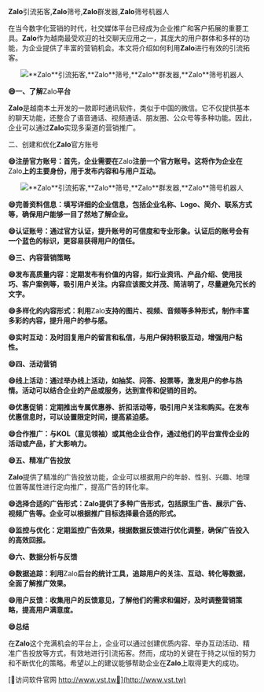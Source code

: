 **Zalo**引流拓客,**Zalo**筛号,**Zalo**群发器,**Zalo**筛号机器人

在当今数字化营销的时代，社交媒体平台已经成为企业推广和客户拓展的重要工具。**Zalo**作为越南最受欢迎的社交聊天应用之一，其庞大的用户群体和多样的功能，为企业提供了丰富的营销机会。本文将介绍如何利用**Zalo**进行有效的引流拓客。

 <center><img src="https://vst.tw/MP4/tuiguang/png/3.png" alt="**Zalo**引流拓客,**Zalo**筛号,**Zalo**群发器,**Zalo**筛号机器人"></center>

**😄一、了解**Zalo**平台**

**Zalo**是越南本土开发的一款即时通讯软件，类似于中国的微信。它不仅提供基本的聊天功能，还整合了语音通话、视频通话、朋友圈、公众号等多种功能。因此，企业可以通过**Zalo**实现多渠道的营销推广。

二、创建和优化**Zalo**官方账号

**😄注册官方账号：首先，企业需要在**Zalo**注册一个官方账号。这将作为企业在**Zalo**上的主要身份，用于发布内容和与用户互动。**

 <center><img src="https://vst.tw/MP4/tuiguang/png/7.png" alt="**Zalo**引流拓客,**Zalo**筛号,**Zalo**群发器,**Zalo**筛号机器人"></center>

**😄完善资料信息：填写详细的企业信息，包括企业名称、Logo、简介、联系方式等，确保用户能够一目了然地了解企业。**

**😄认证账号：通过官方认证，提升账号的可信度和专业形象。认证后的账号会有一个蓝色的标识，更容易获得用户的信任。**

**😄三、内容营销策略**

**😄发布高质量内容：定期发布有价值的内容，如行业资讯、产品介绍、使用技巧、客户案例等，吸引用户关注。内容应该图文并茂、简洁明了，尽量避免冗长的文字。**

**😄多样化的内容形式：利用**Zalo**支持的图片、视频、音频等多种形式，制作丰富多彩的内容，提升用户的参与感。**

**😄实时互动：及时回复用户的留言和私信，与用户保持积极互动，增强用户粘性。**

**😄四、活动营销**

**😄线上活动：通过举办线上活动，如抽奖、问答、投票等，激发用户的参与热情。活动可以结合企业的产品或服务，达到宣传和促销的目的。**

**😄优惠促销：定期推出专属优惠券、折扣活动等，吸引用户关注和购买。在发布优惠信息时，可以设置限定时间，提高紧迫感。**

**😄合作推广：与KOL（意见领袖）或其他企业合作，通过他们的平台宣传企业的活动或产品，扩大影响力。**

**😄五、精准广告投放**

**Zalo**提供了精准的广告投放功能，企业可以根据用户的年龄、性别、兴趣、地理位置等属性进行定向推广，提高广告的转化率。

**😄选择合适的广告形式：**Zalo**提供了多种广告形式，包括原生广告、展示广告、视频广告等。企业可以根据推广目标选择最合适的形式。**

**😄监控与优化：定期监控广告效果，根据数据反馈进行优化调整，确保广告投入的高效回报。**

**😄六、数据分析与反馈**

**😄数据追踪：利用**Zalo**后台的统计工具，追踪用户的关注、互动、转化等数据，全面了解推广效果。**

**😄用户反馈：收集用户的反馈意见，了解他们的需求和偏好，及时调整营销策略，提高用户满意度。**

**😄总结**

在**Zalo**这个充满机会的平台上，企业可以通过创建优质内容、举办互动活动、精准广告投放等方式，有效地进行引流拓客。然而，成功的关键在于持之以恒的努力和不断优化的策略。希望以上的建议能够帮助企业在**Zalo**上取得更大的成功。


[👻访问软件官网 http://www.vst.tw👻](http://www.vst.tw)
